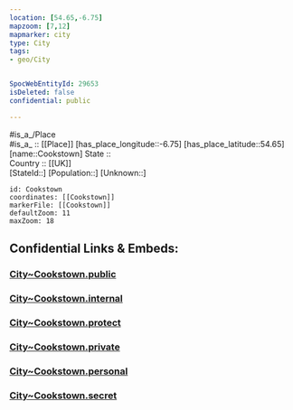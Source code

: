 ```yaml
---
location: [54.65,-6.75] 
mapzoom: [7,12] 
mapmarker: city 
type: City
tags:
- geo/City


SpocWebEntityId: 29653
isDeleted: false
confidential: public

---
```

#is_a_/Place  
#is_a_ :: [[Place]] 
[has_place_longitude::-6.75] 
[has_place_latitude::54.65] 
[name::Cookstown] 
State ::  
Country :: [[UK]]  
[StateId::] 
[Population::] 
[Unknown::] 


```leaflet
id: Cookstown
coordinates: [[Cookstown]] 
markerFile: [[Cookstown]] 
defaultZoom: 11 
maxZoom: 18
```


## Confidential Links & Embeds: 

### [City~Cookstown.public](/_public/\Earth\Continent\Europe\Europe~North\UK\Ireland~North\counties~Ireland~North\CookstownCity~Cookstown.public.md) 

### [City~Cookstown.internal](/_internal/\Earth\Continent\Europe\Europe~North\UK\Ireland~North\counties~Ireland~North\CookstownCity~Cookstown.internal.md) 

### [City~Cookstown.protect](/_protect/\Earth\Continent\Europe\Europe~North\UK\Ireland~North\counties~Ireland~North\CookstownCity~Cookstown.protect.md) 

### [City~Cookstown.private](/_private/\Earth\Continent\Europe\Europe~North\UK\Ireland~North\counties~Ireland~North\CookstownCity~Cookstown.private.md) 

### [City~Cookstown.personal](/_personal/\Earth\Continent\Europe\Europe~North\UK\Ireland~North\counties~Ireland~North\CookstownCity~Cookstown.personal.md) 

### [City~Cookstown.secret](/_secret/\Earth\Continent\Europe\Europe~North\UK\Ireland~North\counties~Ireland~North\CookstownCity~Cookstown.secret.md)


